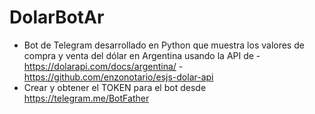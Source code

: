 # DolarBotAr
- Bot de Telegram desarrollado en Python que muestra los valores de compra y venta del dólar en Argentina usando la API de - https://dolarapi.com/docs/argentina/ - https://github.com/enzonotario/esjs-dolar-api
- Crear y obtener el TOKEN para el bot desde https://telegram.me/BotFather
